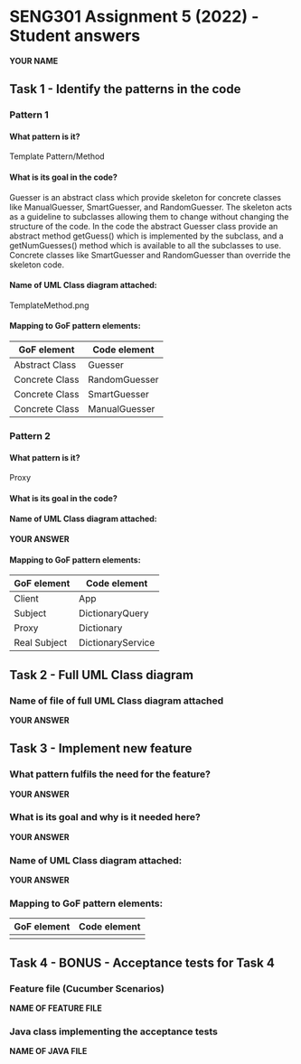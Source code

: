# SENG301 Assignment 5 (2022) - Student answers

**YOUR NAME**

## Task 1 - Identify the patterns in the code

### Pattern 1

#### What pattern is it?

Template Pattern/Method

#### What is its goal in the code?

Guesser is an abstract class which provide skeleton for concrete classes like ManualGuesser, SmartGuesser, and RandomGuesser.
The skeleton acts as a guideline to subclasses allowing them to change without changing the structure of the code.
In the code the abstract Guesser class provide an abstract method getGuess() which is implemented by the subclass, and a
getNumGuesses() method which is available to all the subclasses to use. Concrete classes like SmartGuesser and RandomGuesser
than override the skeleton code.

#### Name of UML Class diagram attached:

TemplateMethod.png

#### Mapping to GoF pattern elements:

| GoF element    | Code element  |
|----------------|---------------|
| Abstract Class | Guesser       |
| Concrete Class | RandomGuesser |
| Concrete Class | SmartGuesser  |
| Concrete Class | ManualGuesser |


### Pattern 2

#### What pattern is it?

Proxy

#### What is its goal in the code?



#### Name of UML Class diagram attached:

**YOUR ANSWER**

#### Mapping to GoF pattern elements:

| GoF element  | Code element      |
|--------------|-------------------|
| Client       | App               |
| Subject      | DictionaryQuery   |
| Proxy        | Dictionary        |
| Real Subject | DictionaryService |


## Task 2 - Full UML Class diagram



### Name of file of full UML Class diagram attached

**YOUR ANSWER**


## Task 3 - Implement new feature

### What pattern fulfils the need for the feature?

**YOUR ANSWER**

### What is its goal and why is it needed here?

**YOUR ANSWER**

### Name of UML Class diagram attached:

**YOUR ANSWER**

### Mapping to GoF pattern elements:

| GoF element | Code element |
| ----------- | ------------ |
|             |              |


## Task 4 - BONUS - Acceptance tests for Task 4

### Feature file (Cucumber Scenarios)

**NAME OF FEATURE FILE**

### Java class implementing the acceptance tests

**NAME OF JAVA FILE**
